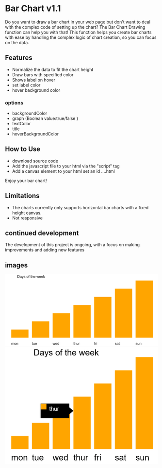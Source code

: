 # Bar Chart v1.1

Do you want to draw a bar chart in your web page but don't want to deal with the complex code of setting up the chart? The Bar Chart Drawing function can help you with that! This function helps you create bar charts with ease by handling the complex logic of chart creation, so you can focus on the data.

## Features

- Normalize the data to fit the chart height
- Draw bars with specified color
- Shows label on hover
- set label color
- hover background color

### options

- backgroundColor
- graph (Boolean value:true/false )
- textColor
- title
- hoverBackgroundColor

## How to Use

- download source code
- Add the javascript file to your html via the "script" tag
- Add a canvas element to your html set an id
  ....html
  <canvas id='myChart'></canvas>

<script src="./barChart.js" type='module'>
<script src="./main.js" type='module'>

//Grab the id of the canvas.
const canvas = document.getElementById("myChart");
const days_of_the_week= [
  { label: "mon", data: "1" },
  { label: "tue", data: "2" },
  { label: "wed", data: "3" },
  { label: "thur", data: "4" },
  { label: "fri", data: "5" },
  { label: "sat", data: "6" },
  { label: "sun", data: "7" },
  
]
//  Create the config.
const config = {
  data: days_of_the_week,
  options: {
    color: "orange",
    textColor: "white",
    title: "Days of the week ",
  },
};
let chart = new BarChart(canvas);
chart.config(config);
chart.draw();

</script>

Enjoy your bar chart!

## Limitations

- The charts currently only supports horizontal bar charts with a fixed height canvas.
- Not responsive

## continued development

The development of this project is ongoing, with a focus on making improvements and adding new features

## images

![chart full display](/screenshots/barChart.png)
![chart hover on element](/screenshots/barChartHover.png)
